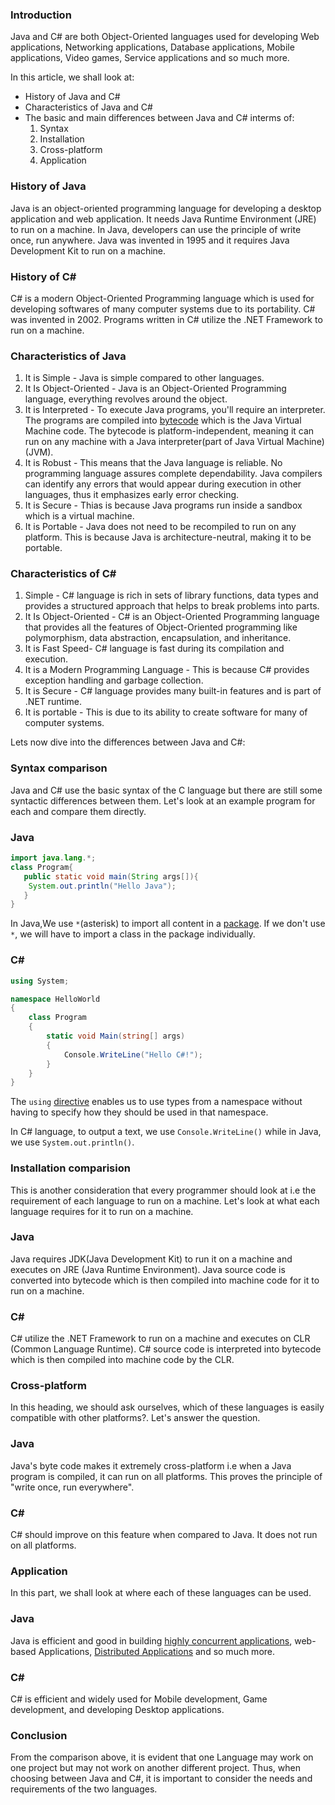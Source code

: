 ### Introduction
Java and C# are both Object-Oriented languages used for developing Web applications, Networking applications, Database applications, Mobile applications, Video games, Service applications and so much more.

In this article, we shall look at:

- History of Java and C#
- Characteristics of Java and C#
- The basic and main differences between Java and C# interms of:
    1. Syntax
    2. Installation
    3. Cross-platform
    4. Application

### History of Java
Java is an object-oriented programming language for developing a desktop application and web application. It needs Java Runtime Environment (JRE) to run on a machine. In Java, developers can use the principle of write once, run anywhere. Java was invented in 1995 and it requires Java Development Kit to run on a machine.

### History of C#
C# is a modern Object-Oriented Programming language which is used for developing softwares of many computer systems due to its portability. C# was invented in 2002. Programs written in C# utilize the .NET Framework to run on a machine.

### Characteristics of Java
1. It is Simple - Java is simple compared to other languages.
2. It Is Object-Oriented - Java is an Object-Oriented Programming language, everything revolves around the object.
3. It is Interpreted - To execute Java programs, you'll require an interpreter. The programs
are compiled into [bytecode](https://techterms.com/definition/bytecode) which is the Java Virtual Machine code. The bytecode is platform-independent, meaning it can run on any machine with a Java interpreter(part
of Java Virtual Machine)(JVM).
4. It is Robust - This means that the Java language is reliable. No programming language assures
complete dependability. Java compilers can identify any errors that would appear during execution in other languages, thus it emphasizes early error checking.
5. It is Secure - Thias is because Java programs run inside a sandbox which is a virtual machine.
6. It is Portable - Java does not need to be recompiled to run on any platform. This is because Java is architecture-neutral, making it to be portable.

### Characteristics of C#
1. Simple - C# language is rich in sets of library functions, data types and provides a structured approach that helps to break problems into parts.
2. It Is Object-Oriented - C# is an Object-Oriented Programming language that provides all the features of Object-Oriented programming like polymorphism, data abstraction, encapsulation, and inheritance.
3. It is Fast Speed- C# language is fast during its compilation and execution.
4. It is a Modern Programming Language - This is because C# provides exception handling and garbage collection.
5. It is Secure - C# language provides many built-in features and is part of .NET runtime.
6. It is portable - This is due to its ability to create software for many of computer systems.

Lets now dive into the differences between Java and C#:

### Syntax comparison
 Java and C# use the basic syntax of the C language but there are still some syntactic differences between them. Let's look at an example program for each and compare them directly.

 ### Java
 ```java
 import java.lang.*;
 class Program{  
    public static void main(String args[]){  
     System.out.println("Hello Java");  
    }  
} 
 ```
 
In Java,We use `*`(asterisk) to import all content in a [package](https://www.javatpoint.com/package). If we don't use `*`, we will have to import a class in the package individually.

 ### C#
```cs
using System;

namespace HelloWorld
{
    class Program
    {
        static void Main(string[] args)
        {
            Console.WriteLine("Hello C#!");
        }
    }
}
```

The `using` [directive](https://docs.microsoft.com/en-us/dotnet/csharp/language-reference/keywords/using-directive) enables us to use types from a namespace without having to specify how they should be used in that namespace.

In C# language, to output a text, we use `Console.WriteLine()` while in Java, we use `System.out.println()`.

### Installation comparision
This is another consideration that every programmer should look at i.e the requirement of each language to run on a machine. Let's look at what each language requires for it to run on a machine.

### Java
Java requires JDK(Java Development Kit) to run it on a machine and executes on JRE (Java Runtime Environment). Java source code is converted into bytecode which is then compiled into machine code for it to run on a machine.

### C#
C# utilize the .NET Framework to run on a machine and executes on CLR (Common Language Runtime). C# source code is interpreted into bytecode which is then compiled into machine code by the CLR. 

### Cross-platform 
In this heading, we should ask ourselves, which of these languages is easily compatible with other platforms?. Let's answer the question.

### Java
Java's byte code makes it extremely cross-platform i.e when a Java program is compiled, it can run on all platforms. This proves the principle of "write once, run everywhere".

### C#
C# should improve on this feature when compared to Java. It does not run on all platforms.

### Application
In this part, we shall look at where each of these languages can be used.

### Java
Java is efficient and good in building [highly concurrent applications](https://www.quora.com/What-are-some-examples-of-highly-concurrent-systems), web-based Applications, [Distributed Applications](https://techvidvan.com/tutorials/applications-of-java/) and so much more.

### C#
C# is efficient and widely used for Mobile development, Game development, and developing Desktop applications.

### Conclusion
From the comparison above, it is evident that one Language may work on one project but may not work on another different project. Thus, when choosing between Java and C#, it is important to consider the needs and requirements of the two languages.

